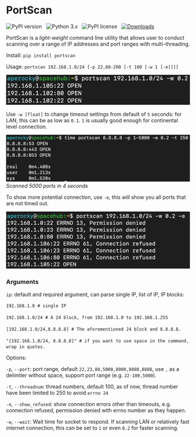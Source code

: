 # PortScan

![PyPI version](http://img.shields.io/pypi/v/portscan.svg) &nbsp; ![Python 3.x](http://img.shields.io/badge/Python-3.x-green.svg) &nbsp; ![PyPI license](https://img.shields.io/github/license/mashape/apistatus.svg) &nbsp; [![Downloads](https://pepy.tech/badge/portscan)](https://pepy.tech/project/portscan)

PortScan is a *light-weight* command line utility that allows user to conduct scanning over a range of IP addresses and port ranges with multi-threading.

Install: `pip install portscan`

Usage: `portscan 192.168.1.0/24 [-p 22,80-200 [-t 100 [-w 1 [-e]]]]`

![Simple Command](/images/Demo_0.png)

Use `-w [float]` to change timeout settings from default of `5` seconds: for LAN, this can be as low as `0.1`. `1` is usually good enough for continental level connection.

![Fast scanning](/images/Demo_2.png)
*Scanned 5000 ports in 4 seconds*

To show more potential connection, use `-e`, this will show you all ports that are not timed out.

![Show more potential connection](/images/Demo_1.png)

### Arguments

`ip`: default and required argument, can parse single IP, list of IP, IP blocks:

    192.168.1.0 # single IP

    192.168.1.0/24 # A 24 block, from 192.168.1.0 to 192.168.1.255

    [192.168.1.0/24,8.8.8.8] # The aforementioned 24 block and 8.8.8.8.

    "[192.168.1.0/24, 8.8.8.8]" # if you want to use space in the command, wrap in quotes.

Options:

`-p`, `--port`: port range, default `22,23,80,5000,8000,8080,8888`, use `,` as a delimiter without space, support port range (e.g. `22-100,5000`).

`-t`, `--threadnum`: thread numbers, default 100, as of now, thread number have been limited to 250 to avoid `errno 24`

`-e`, `--show_refused`: show connection errors other than timeouts, e.g. connection refused, permission denied with errno number as they happen.

`-w`, `--wait`: Wait time for socket to respond. If scanning LAN or relatively fast internet connection, this can be set to `1` or even `0.2` for faster scanning.
